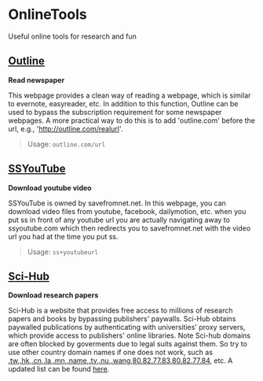 # OnlineTools
Useful online tools for research and fun

## [Outline](https://outline.com/)
**Read newspaper**  

This webpage provides a clean way of reading a webpage, which is similar to evernote, easyreader, etc. In addition to this function, Outline can be used to bypass the subscription requirement for some newspaper webpages. A more practical way to do this is to add 'outline.com' before the url, e.g., 'http://outline.com/realurl'.
> Usage: ```outline.com/url```



## [SSYouTube](http://ssyoutube.com)
**Download youtube video**  

SSYouTube is owned by savefromnet.net. In this webpage, you can download video files from youtube, facebook, dailymotion, etc. when you put ss in front of any youtube url you are actually navigating away to ssyoutube.com which then redirects you to savefromnet.net with the video url you had at the time you put ss. 
> Usage: ```ss+youtubeurl```



## [Sci-Hub](https://sci-hub.tw/)
**Download research papers**  

Sci-Hub is a website that provides free access to millions of research papers and books by bypassing publishers' paywalls. Sci-Hub obtains paywalled publications by authenticating with universities' proxy servers, which provide access to publishers' online libraries. Note Sci-hub domains are often blocked by goverments due to legal suits against them. So try to use other country domain names if one does not work, such as [.tw](https://sci-hub.tw),[.hk](https://sci-hub.hk),[.cn](https://sci-hub.cn),[.la](https://sci-hub.la),[.mn](https://sci-hub.mn),[.name](https://sci-hub.name),[.tv](https://sci-hub.tv),[.nu](https://sci-hub.nu),[.wang](https://sci-hub.wang),[80.82.77.83](https://80.82.77.83),[80.82.77.84](https://80.82.77.84), etc. A updated list can be found [here](https://www.reddit.com/r/scihub/comments/7ioo0m/working_scihub_domains_10122017/).
